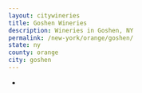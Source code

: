 ```yaml
---
layout: citywineries
title: Goshen Wineries
description: Wineries in Goshen, NY
permalink: /new-york/orange/goshen/
state: ny
county: orange
city: goshen
---
```

-
